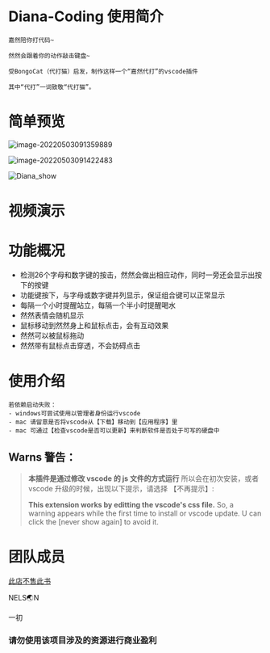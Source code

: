 # Diana-Coding 使用简介
    嘉然陪你打代码~
    
    然然会跟着你的动作敲击键盘~
    
    受BongoCat（代打猫）启发，制作这样一个“嘉然代打”的vscode插件
    
    其中“代打”一词致敬“代打猫”。
# 简单预览

![image-20220503091359889](https://s2.loli.net/2022/05/03/a3HZykFbmAxXuMi.png)

![image-20220503091422483](https://s2.loli.net/2022/05/03/45Wnf69MRamxD8L.png)

![Diana_show](https://s2.loli.net/2022/05/03/jOusPyBkQAxJeYg.gif)


# 视频演示


# 功能概况

- 检测26个字母和数字键的按击，然然会做出相应动作，同时一旁还会显示出按下的按键
- 功能键按下，与字母或数字键并列显示，保证组合键可以正常显示
- 每隔一个小时提醒站立，每隔一个半小时提醒喝水
- 然然表情会随机显示
- 鼠标移动到然然身上和鼠标点击，会有互动效果
- 然然可以被鼠标拖动
- 然然带有鼠标点击穿透，不会妨碍点击

# 使用介绍

    若依赖启动失败：
    - windows可尝试使用以管理者身份运行vscode
    - mac 请留意是否将vscode从【下载】移动到【应用程序】里
    - mac 可通过【检查vscode是否可以更新】来判断软件是否处于可写的硬盘中



## Warns 警告：

> **本插件是通过修改 vscode 的 js 文件的方式运行**
> 所以会在初次安装，或者 vscode 升级的时候，出现以下提示，请选择 【不再提示】:
>
> **This extension works by editting the vscode's css file.**
> So, a warning appears while the first time to install or vscode update. U can click the [never show again] to avoid it.
>

# 团队成员  

[此店不售此书](https://Alastor.top)

NELS🌏N

一初



### 请勿使用该项目涉及的资源进行商业盈利